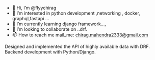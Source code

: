 - 👋 Hi, I’m @flyychirag
- 👀 I’m interested in python development  ,networking , docker, graphql,fastapi ...
- 🌱 I’m currently learning django framework..., 
- 💞️ I’m looking to collaborate on ..drf.
- 📫 How to reach me  mail_me: chirag.mahendra2333@gmail.com


<!---
flyychirag/flyychirag is a ✨ special ✨ repository because its `README.md` (this file) appears on your GitHub profile.
You can click the Preview link to take a look at your changes.
--->
Designed and implemented the API of highly available data with DRF.
Backend development with Python/Django.
